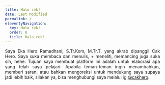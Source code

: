```yaml
---
title: Halo rek!
date: Last Modified 
permalink: /
eleventyNavigation:
  key: Halo rek!
  order: 0
  title: Halo rek!
---
```

<p style="text-align: justify;">
Saya Eka Hero Ramadhani, S.Tr.Kom, M.Tr.T. yang akrab dipanggil Cak Hero. Saya suka membaca dan menulis, + meneliti, memancing juga suka sih, hehe. Tujuan saya membuat platform ini adalah untuk elaborasi apa yang telah saya pelajari. Apabila teman-teman ingin menambahkan, memberi saran, atau bahkan mengoreksi untuk mendukung saya supaya jadi lebih baik, silakan ya, bisa menghubungi saya melalui ig <a href="https://www.instagram.com/cakhero/">@cakhero</a>.
</p>
